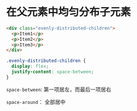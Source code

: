 # 在父元素中均匀分布子元素

```html
<div class="evenly-distributed-children">
  <p>Item1</p>
  <p>Item2</p>
  <p>Item3</p>
</div>
```

```css
.evenly-distributed-children {
  display: flex;
  justify-content: space-between;
}
```

`space-between`: 第一项居左，而最后一项居右

`space-around`： 全部居中